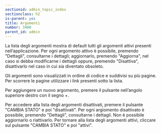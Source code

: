 ```yaml
---
sectionid: admin_topic_index
sectionclass: h2
is-parent: yes
title: Argomenti
number: 3400
parent_id: admin
---
```

La lista degli argomenti mostra di default tutti gli argomenti attivi presenti nell’applicazione. Per ogni argomento attivo è possibile, premendo "Dettagli", consultarne i dettagli; aggiornarlo, premendo "Aggiorna", nel caso si debba modificarne i dettagli oppure, premendo "Disattiva", disattivarlo nel caso in cui sia diventato obsoleto.

Gli argomenti sono visualizzati in ordine di codice e suddivisi su più pagine. Per scorrere le pagine utilizzare i link presenti sotto la lista.

Per aggiungere un nuovo argomento, premere il pulsante nell’angolo superiore destro con il segno +.


Per accedere alla lista degli argomenti disattivati, premere il pulsante "CAMBIA STATO" e poi "disattivati". Per ogni argiomento disattivato è possibile, premendo "Dettagli", consultarne i dettagli. Non è possibile aggiornarlo o riattivarlo. Per tornare alla lista degli argomenti attivi, cliccare sul pulsante "CAMBIA STATO" e poi "attivi".
